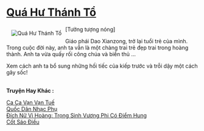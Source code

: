 <a href="https://truyentiki.com/qua-hu-thanh-to.31899/" title="Quá Hư Thánh Tổ"><h1>Quá Hư Thánh Tổ</h1></a><div style="display:table"><img align="right" style="float: left; padding: 10px;" src="https://truyentiki.com/a/img/str/src/31899.jpg" alt="Quá Hư Thánh Tổ">[Tưởng tượng nóng] <p></p> Giáo phái Dao Xianzong, trở lại tuổi trẻ của mình. Trong cuộc đời này, anh ta vẫn là một chàng trai trẻ đẹp trai trong hoàng thành. Anh ta vừa quấy rối công chúa và biển thủ ... <p></p> Xem cách anh ta bổ sung những hối tiếc của kiếp trước và trỗi dậy một cách gây sốc!</div><p><br><b>Truyện Hay Khác :</b></p><a href="https://truyentiki.com/ca-ca-van-van-tue.31898/" alt="Ca Ca Vạn Vạn Tuế">Ca Ca Vạn Vạn Tuế</a><br/><a href="https://github.com/nownovels/topcv/tree/master/truyenhay/31862/README.md" alt="Quốc Dân Nhạc Phụ">Quốc Dân Nhạc Phụ</a><br/><a href="https://github.com/nownovels/top500/tree/master/truyenhay/33626/" alt="Đích Nữ Vì Hoàng: Trọng Sinh Vương Phi Có Điểm Hung">Đích Nữ Vì Hoàng: Trọng Sinh Vương Phi Có Điểm Hung</a><br/><a href="https://github.com/nownovels/truyenhay/tree/master/truyenhay/30639/README.md" alt="Cốt Sáo Điều">Cốt Sáo Điều</a><br/>